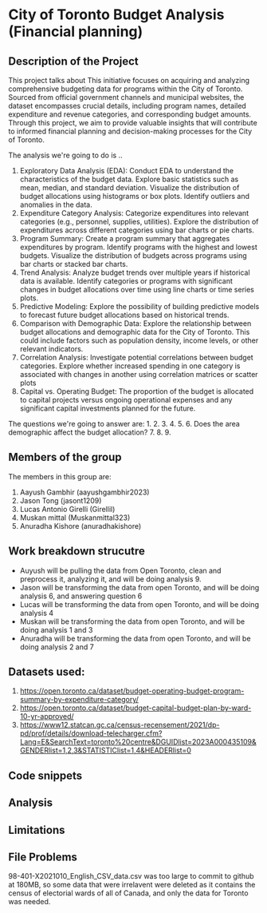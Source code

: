 # City of Toronto Budget Analysis (Financial planning)

## Description of the Project 

This project talks about 
This initiative focuses on acquiring and analyzing comprehensive budgeting data for programs within the City of Toronto. Sourced from official government channels and municipal websites, the dataset encompasses crucial details, including program names, detailed expenditure and revenue categories, and corresponding budget amounts. Through this project, we aim to provide valuable insights that will contribute to informed financial planning and decision-making processes for the City of Toronto.

The analysis we're going to do is .. 
1. Exploratory Data Analysis (EDA):
   Conduct EDA to understand the characteristics of the budget data.
   Explore basic statistics such as mean, median, and standard deviation.
   Visualize the distribution of budget allocations using histograms or box plots.
   Identify outliers and anomalies in the data.
2. Expenditure Category Analysis:
   Categorize expenditures into relevant categories (e.g., personnel, supplies, utilities).
   Explore the distribution of expenditures across different categories using bar charts or pie charts.
3. Program Summary:
   Create a program summary that aggregates expenditures by program.
   Identify programs with the highest and lowest budgets.
   Visualize the distribution of budgets across programs using bar charts or stacked bar charts.
4. Trend Analysis:
   Analyze budget trends over multiple years if historical data is available.
   Identify categories or programs with significant changes in budget allocations over time using line charts or time series plots.
5. Predictive Modeling:
   Explore the possibility of building predictive models to forecast future budget allocations based on historical trends.
6. Comparison with Demographic Data:
   Explore the relationship between budget allocations and demographic data for the City of Toronto. This could include factors such as population density, income levels, or other relevant indicators.
7. Correlation Analysis:
   Investigate potential correlations between budget categories.
   Explore whether increased spending in one category is associated with changes in another using correlation matrices or scatter plots
8. Capital vs. Operating Budget:
   The proportion of the budget is allocated to capital projects versus ongoing operational expenses and any significant capital investments planned for the future.

The questions we're going to answer are: 
1. 
2. 
3. 
4.
5.
6. Does the area demographic affect the budget allocation?
7.
8.
9.

## Members of the group

The members in this group are: 
1. Aayush Gambhir (aayushgambhir2023)
2. Jason Tong (jasont1209)
3. Lucas Antonio Girelli (Girellil)
4. Muskan mittal (Muskanmittal323)
5. Anuradha Kishore (anuradhakishore)

## Work breakdown strucutre
- Auyush will be pulling the data from Open Toronto, clean and preprocess it, analyzing it, and will be doing analysis 9.
- Jason will be transforming the data from open Toronto, and will be doing analysis 6, and answering question 6
- Lucas will be transforming the data from open Toronto, and will be doing analysis 4
- Muskan will be transforming the data from open Toronto, and will be doing analysis 1 and 3 
- Anuradha will be transforming the data from open Toronto, and will be doing analysis 2 and 7


## Datasets used: 
1. https://open.toronto.ca/dataset/budget-operating-budget-program-summary-by-expenditure-category/
2. https://open.toronto.ca/dataset/budget-capital-budget-plan-by-ward-10-yr-approved/
3. https://www12.statcan.gc.ca/census-recensement/2021/dp-pd/prof/details/download-telecharger.cfm?Lang=E&SearchText=toronto%20centre&DGUIDlist=2023A000435109&GENDERlist=1,2,3&STATISTIClist=1,4&HEADERlist=0 


## Code snippets


## Analysis 



## Limitations



## File Problems
98-401-X2021010_English_CSV_data.csv was too large to commit to github at 180MB, so some data that were irrelavent were deleted as it contains the census of electorial wards of all of Canada, and only the data for Toronto was needed.